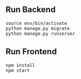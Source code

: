 ## Run Backend
```
source env/bin/activate
python manage.py migrate
python manage.py runserver
```

## Run Frontend
```
npm install
npm start
```
